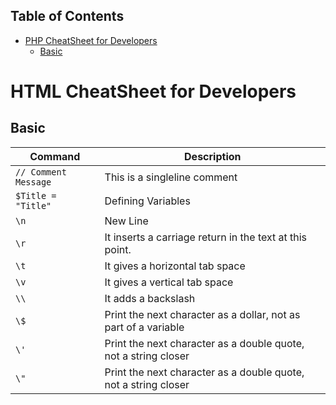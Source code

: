 ## Table of Contents

- [PHP CheatSheet for Developers](#php-cheatsheet-for-developers)
  - [Basic](#basic-php)

# HTML CheatSheet for Developers

## Basic

| Command                | Description                                                                                                                               |
| ---------------------- | ----------------------------------------------------------------------------------------------------------------------------------------- |
| `// Comment Message` | This is a singleline comment 
| `$Title = "Title"` | Defining Variables
| `\n` | New Line
| `\r` | It inserts a carriage return in the text at this point.
| `\t` | It gives a horizontal tab space
| `\v` | It gives a vertical tab space
| `\\` | It adds a backslash
| `\$` | Print the next character as a dollar, not as part of a variable
| `\'` | Print the next character as a double quote, not a string closer
| `\"` | Print the next character as a double quote, not a string closer
